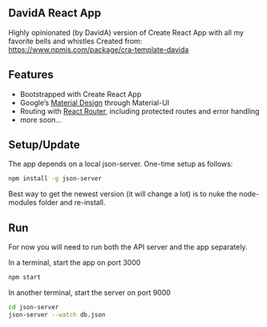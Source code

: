 ## DavidA React App

Highly opinionated (by DavidA) version of Create React App with all my favorite bells and whistles
Created from: https://www.npmjs.com/package/cra-template-davida  

## Features

- Bootstrapped with Create React App
- Google’s [Material Design](https://material.io) through Material-UI
- Routing with [React Router](https://reacttraining.com/react-router/web), including protected routes and error handling
- more soon...

## Setup/Update
The app depends on a local json-server. One-time setup as follows:
```bash
npm install -g json-server
```

Best way to get the newest version (it will change a lot) is to nuke the node-modules folder and re-install.

## Run
For now you will need to run both the API server and the app separately. 

In a terminal, start the app on port 3000
```bash
npm start
```

In another terminal, start the server on port 9000
```bash
cd json-server
json-server --watch db.json
```